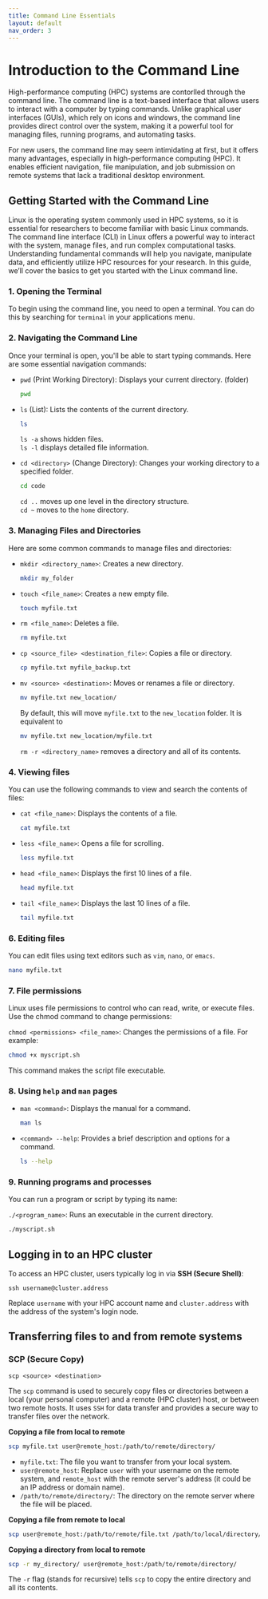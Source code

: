 ```yaml
---
title: Command Line Essentials 
layout: default 
nav_order: 3
---
```


# Introduction to the Command Line 

High-performance computing (HPC) systems are contorlled through the command line. The command line is a text-based interface that allows users to interact with a computer by typing commands. Unlike graphical user interfaces (GUIs), which rely on icons and windows, the command line provides direct control over the system, making it a powerful tool for managing files, running programs, and automating tasks.

For new users, the command line may seem intimidating at first, but it offers many advantages, especially in high-performance computing (HPC). It enables efficient navigation, file manipulation, and job submission on remote systems that lack a traditional desktop environment. 


## Getting Started with the Command Line 

Linux is the operating system commonly used in HPC systems, so it is essential for researchers to become familiar with basic Linux commands. The command line interface (CLI) in Linux offers a powerful way to interact with the system, manage files, and run complex computational tasks. Understanding fundamental commands will help you navigate, manipulate data, and efficiently utilize HPC resources for your research. In this guide, we’ll cover the basics to get you started with the Linux command line.

### 1. Opening the Terminal 
To begin using the command line, you need to open a terminal. You can do this by searching for `terminal` in your applications menu. 

### 2. Navigating the Command Line  
Once your terminal is open, you'll be able to start typing commands. Here are some essential navigation commands:  
* `pwd` (Print Working Directory): Displays your current directory. (folder)
    ```bash
    pwd 
    ```

* `ls` (List): Lists the contents of the current directory. 
    ```bash 
    ls
    ```
    `ls -a` shows hidden files.   
    `ls -l` displays detailed file information.

* `cd <directory>` (Change Directory): Changes your working directory to a specified folder. 
    ```bash 
    cd code
    ```
    `cd ..` moves up one level in the directory structure.  
    `cd ~` moves to the `home` directory. 


### 3. Managing Files and Directories 
Here are some common commands to manage files and directories:   
* `mkdir <directory_name>`: Creates a new directory. 
    ```bash 
    mkdir my_folder
    ```
* `touch <file_name>`: Creates a new empty file. 
    ```bash 
    touch myfile.txt
    ```

* `rm <file_name>`: Deletes a file.  
    ```bash 
    rm myfile.txt
    ```

* `cp <source_file> <destination_file>`: Copies a file or directory.
    ```bash
    cp myfile.txt myfile_backup.txt
    ```

* `mv <source> <destination>`: Moves or renames a file or directory.
    ```bash
    mv myfile.txt new_location/
    ```
    By default, this will move `myfile.txt` to the `new_location` folder. It is equivalent to
    ```bash
    mv myfile.txt new_location/myfile.txt
    ``` 
    `rm -r <directory_name>` removes a directory and all of its contents. 


### 4. Viewing files
You can use the following commands to view and search the contents of files:

* `cat <file_name>`: Displays the contents of a file.
    ```bash
    cat myfile.txt
    ```
* `less <file_name>`: Opens a file for scrolling.
    ```bash
    less myfile.txt
    ```
* `head <file_name>`: Displays the first 10 lines of a file.
    ```bash
    head myfile.txt
    ```

* `tail <file_name>`: Displays the last 10 lines of a file.
    ```bash
    tail myfile.txt
    ```

### 6. Editing files
You can edit files using text editors such as `vim`, `nano`, or `emacs`. 
```bash
nano myfile.txt
```

### 7. File permissions
Linux uses file permissions to control who can read, write, or execute files. Use the chmod command to change permissions:

`chmod <permissions> <file_name>`: Changes the permissions of a file. For example:
```bash
chmod +x myscript.sh
```
This command makes the script file executable.

### 8. Using `help` and `man` pages 
* `man <command>`: Displays the manual for a command.
    ```bash
    man ls
    ```
* `<command> --help`: Provides a brief description and options for a command.
    ```bash
    ls --help
    ```

### 9. Running programs and processes
You can run a program or script by typing its name:

`./<program_name>`: Runs an executable in the current directory.
```bash
./myscript.sh
```

## Logging in to an HPC cluster 
To access an HPC cluster, users typically log in via **SSH (Secure Shell)**: 

```
ssh username@cluster.address
```

Replace `username` with your HPC account name and `cluster.address` with the address of the system's login node. 

## Transferring files to and from remote systems 

### SCP (Secure Copy)
`scp <source> <destination>` 

The `scp` command is used to securely copy files or directories between a local (your personal computer) and a remote (HPC cluster) host, or between two remote hosts. It uses `SSH` for data transfer and provides a secure way to transfer files over the network.

**Copying a file from local to remote**
```bash 
scp myfile.txt user@remote_host:/path/to/remote/directory/
```
* `myfile.txt`: The file you want to transfer from your local system.
* `user@remote_host`: Replace `user` with your username on the remote system, and `remote_host` with the remote server's address (it could be an IP address or domain name).
* `/path/to/remote/directory/`: The directory on the remote server where the file will be placed.

**Copying a file from remote to local**
```bash
scp user@remote_host:/path/to/remote/file.txt /path/to/local/directory/
```

**Copying a directory from local to remote**
```bash
scp -r my_directory/ user@remote_host:/path/to/remote/directory/
```
The `-r` flag (stands for recursive) tells `scp` to copy the entire directory and all its contents.  
